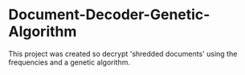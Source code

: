 # Document-Decoder-Genetic-Algorithm
This project was created so decrypt 'shredded documents' using the frequencies and a genetic algorithm. 
